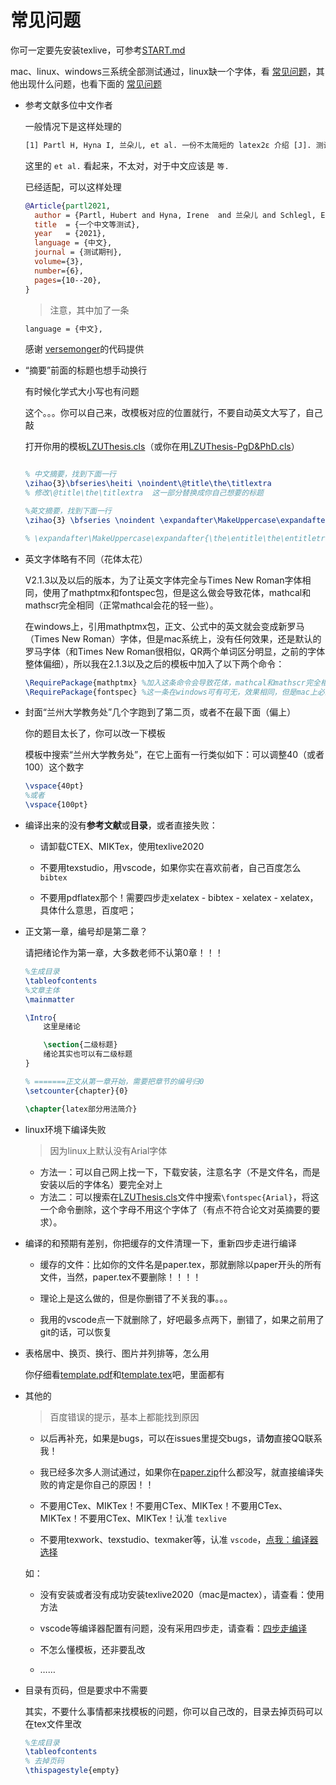 # 常见问题

你可一定要先安装texlive，可参考[START.md](START.md)


mac、linux、windows三系统全部测试通过，linux缺一个字体，看 [常见问题](md/QA.md)，其他出现什么问题，也看下面的 [常见问题](md/QA.md)

- 参考文献多位中文作者

  一般情况下是这样处理的

  ```tex
  [1] Partl H, Hyna I, 兰朵儿, et al. 一份不太简短的 latex2ε 介绍 [J]. 测试期刊, 2016, 360(6403):444--446.
  ```

  这里的 `et al.` 看起来，不太对，对于中文应该是 `等.`

  已经适配，可以这样处理

  ```bib
  @Article{partl2021,
    author = {Partl, Hubert and Hyna, Irene  and 兰朵儿 and Schlegl, Elisabeth},
    title  = {一个中文等测试},
    year   = {2021},
    language = {中文},
    journal = {测试期刊},
    volume={3},
    number={6},
    pages={10--20},
  }
  ```

  > 注意，其中加了一条

  ```tex
  language = {中文},
  ```

  感谢 [versemonger](https://gitee.com/versemonger)的代码提供


- “摘要”前面的标题也想手动换行

  有时候化学式大小写也有问题
  
  这个。。。你可以自己来，改模板对应的位置就行，不要自动英文大写了，自己敲

  打开你用的模板[LZUThesis.cls](/LZUThesis.cls)（或你在用[LZUThesis-PgD&PhD.cls](/LZUThesis-PgD&PhD.cls)）

  ```tex

  % 中文摘要，找到下面一行
  \zihao{3}\bfseries\heiti \noindent\@title\the\titlextra
  % 修改\@title\the\titlextra  这一部分替换成你自己想要的标题

  %英文摘要，找到下面一行
  \zihao{3} \bfseries \noindent \expandafter\MakeUppercase\expandafter{\the\entitle\the\entitletra}

  % \expandafter\MakeUppercase\expandafter{\the\entitle\the\entitletra}  这一部分替换成你自己想要的标题

  ```


- 英文字体略有不同（花体太花）

  V2.1.3以及以后的版本，为了让英文字体完全与Times New Roman字体相同，使用了mathptmx和fontspec包，但是这么做会导致花体，mathcal和mathscr完全相同（正常mathcal会花的轻一些）。

  在windows上，引用mathptmx包，正文、公式中的英文就会变成新罗马（Times New Roman）字体，但是mac系统上，没有任何效果，还是默认的罗马字体（和Times New Roman很相似，QR两个单词区分明显，之前的字体整体偏细），所以我在2.1.3以及之后的模板中加入了以下两个命令：

  ```tex
  \RequirePackage{mathptmx} %加入这条命令会导致花体，mathcal和mathscr完全相同，正常mathcal会花的轻一些。
  \RequirePackage{fontspec} %这一条在windows可有可无，效果相同，但是mac上必须。
  ```

- 封面“兰州大学教务处”几个字跑到了第二页，或者不在最下面（偏上）

  你的题目太长了，你可以改一下模板

  模板中搜索“兰州大学教务处”，在它上面有一行类似如下：可以调整40（或者100）这个数字

  ```tex
  \vspace{40pt}
  %或者
  \vspace{100pt}
  ```

- 编译出来的没有**参考文献**或**目录**，或者直接失败：

  - 请卸载CTEX、MIKTex，使用texlive2020

  - 不要用texstudio，用vscode，如果你实在喜欢前者，自己百度怎么 `bibtex`

  - 不要用pdflatex那个！需要四步走xelatex - bibtex - xelatex - xelatex，具体什么意思，百度吧；


- 正文第一章，编号却是第二章？

  请把绪论作为第一章，大多数老师不认第0章！！！

  ```tex
  %生成目录
  \tableofcontents
  %文章主体
  \mainmatter

  \Intro{
      这里是绪论

      \section{二级标题}
      绪论其实也可以有二级标题
  }

  % =======正文从第一章开始，需要把章节的编号归0
  \setcounter{chapter}{0}

  \chapter{latex部分用法简介}
  ```

- linux环境下编译失败

  > 因为linux上默认没有Arial字体

  - 方法一：可以自己网上找一下，下载安装，注意名字（不是文件名，而是安装以后的字体名）要完全对上
  - 方法二：可以搜索在[LZUThesis.cls](LZUThesis.cls)文件中搜索`\fontspec{Arial}`，将这一个命令删除，这个字母不用这个字体了（有点不符合论文对英摘要的要求）。

- 编译的和预期有差别，你把缓存的文件清理一下，重新四步走进行编译

  - 缓存的文件：比如你的文件名是paper.tex，那就删除以paper开头的所有文件，当然，paper.tex不要删除！！！！

  - 理论上是这么做的，但是你删错了不关我的事。。。

  - 我用的vscode点一下就删除了，好吧最多点两下，删错了，如果之前用了git的话，可以恢复

- 表格居中、换页、换行、图片并列排等，怎么用

  你仔细看[template.pdf](template.pdf)和[template.tex](template.tex)吧，里面都有

- 其他的

  > 百度错误的提示，基本上都能找到原因

  - 以后再补充，如果是bugs，可以在issues里提交bugs，请**勿**直接QQ联系我！

  - 我已经多次多人测试通过，如果你在[paper.zip](paper.zip)什么都没写，就直接编译失败的肯定是你自己的原因！！

  - 不要用CTex、MIKTex！不要用CTex、MIKTex！不要用CTex、MIKTex！不要用CTex、MIKTex！认准 `texlive`
  - 不要用texwork、texstudio、texmaker等，认准 `vscode`，[点我：编译器选择](#%e7%bc%96%e8%af%91%e5%99%a8%e9%80%89%e6%8b%a9)

  如：

  - 没有安装或者没有成功安装texlive2020（mac是mactex），请查看：使用方法

  - vscode等编译器配置有问题，没有采用四步走，请查看：[四步走编译](#1%e7%bc%96%e8%af%91%e5%87%ba%e6%9d%a5%e7%9a%84%e6%b2%a1%e6%9c%89%e5%8f%82%e8%80%83%e6%96%87%e7%8c%ae%e6%88%96%e7%9b%ae%e5%bd%95%e6%88%96%e8%80%85%e7%9b%b4%e6%8e%a5%e5%a4%b1%e8%b4%a5)

  - 不怎么懂模板，还非要乱改
  - ……

- 目录有页码，但是要求中不需要

  其实，不要什么事情都来找模板的问题，你可以自己改的，目录去掉页码可以在tex文件里改

  ```tex
  %生成目录
  \tableofcontents
  % 去掉页码
  \thispagestyle{empty}
  ```
